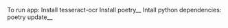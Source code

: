 To run app:
  Install tesseract-ocr
  Install poetry__
  Intall python dependencies: poetry update__

